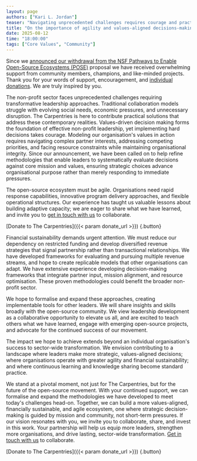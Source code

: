 ```yaml
---  
layout: page  
authors: ["Kari L. Jordan"]  
teaser: "Navigating unprecedented challenges requires courage and practical solutions; we are here to collaborate."  
title: "On the importance of agility and values-aligned decisions-making"  
date: 2025-08-12  
time: "18:00:00"  
tags: ["Core Values", "Community"]  
---
```


Since we [announced our withdrawal from the NSF Pathways to Enable Open-Source Ecosystems (POSE)](https://carpentries.org/blog/2025/06/announcing-withdrawal-of-nsf-pose-proposal/) proposal we have received overwhelming support from community members, champions, and like-minded projects. Thank you for your words of support, encouragement, and [individual donations](https://www.zeffy.com/en-US/donation-form/donate-to-make-a-difference-7497). We are truly inspired by you.

The non-profit sector faces unprecedented challenges requiring transformative leadership approaches. Traditional collaboration models struggle with evolving social needs, economic pressures, and unnecessary disruption. The Carpentries is here to contribute practical solutions that address these contemporary realities. Values-driven decision making forms the foundation of effective non-profit leadership, yet implementing hard decisions takes courage. Modeling our organisation's values in action requires navigating complex partner interests, addressing competing priorities, and facing resource constraints while maintaining organisational integrity. Since our announcement, we have been called on to help refine methodologies that enable leaders to systematically evaluate decisions against core mission and values, ensuring strategic choices advance organisational purpose rather than merely responding to immediate pressures. 

The open-source ecosystem must be agile. Organisations need rapid response capabilities, innovative program delivery approaches, and flexible operational structures. Our experience has taught us valuable lessons about building adaptive capacity; we are eager to share what we have learned, and invite you to [get in touch with us](mailto:community@carpentries.org) to collaborate. 

[Donate to The Carpentries]({{< param donate_url >}})
{.button}

Financial sustainability demands urgent attention. We must reduce our dependency on restricted funding and develop diversified revenue strategies that signal partnership rather than transactional relationships. We have developed frameworks for evaluating and pursuing multiple revenue streams, and hope to create replicable models that other organisations can adapt. We have extensive experience developing decision-making frameworks that integrate partner input, mission alignment, and resource optimisation. These proven methodologies could benefit the broader non-profit sector. 

We hope to formalise and expand these approaches, creating implementable tools for other leaders. We will share insights and skills broadly with the open-source community. We view leadership development as a collaborative opportunity to elevate us all, and are excited to teach others what we have learned, engage with emerging open-source projects, and advocate for the continued success of our movement. 

The impact we hope to achieve extends beyond an individual organisation's success to sector-wide transformation. We envision contributing to a landscape where leaders make more strategic, values-aligned decisions; where organisations operate with greater agility and financial sustainability; and where continuous learning and knowledge sharing become standard practice. 

We stand at a pivotal moment, not just for The Carpentries, but for the future of the open-source movement. With your continued support, we can formalise and expand the methodologies we have developed to meet today's challenges head-on. Together, we can build a more values-aligned, financially sustainable, and agile ecosystem, one where strategic decision-making is guided by mission and community, not short-term pressures. If our vision resonates with you, we invite you to collaborate, share, and invest in this work. Your partnership will help us equip more leaders, strengthen more organisations, and drive lasting, sector-wide transformation. [Get in touch with us](mailto:community@carpentries.org) to collaborate.

[Donate to The Carpentries]({{< param donate_url >}})
{.button}